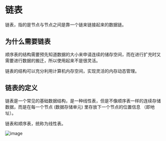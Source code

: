 # 链表

链表，指的是节点与节点之间是靠一个链来链接起来的数据链。

## 为什么需要链表 

顺序表的结构需要预先知道数据的大小来申请连续的储存空间，而在进行扩充时又需要进行数据的搬迁，所以使用起来不是很灵活。

链表的结构可以充分利用计算机内存空间，实现灵活的内存动态管理。


## 链表的定义

链表是一个常见的基础数据结构，是一种线性表，但是不像顺序表一样的连续存储数据，而是在每一个节点 (数据存储单元) 里存放下一个节点的位置信息 （即地址）。

链表和顺序表，统称为线性表。


![image](https://github.com/xiaoxingchen505/DataStructure-Algorithm-Notes/blob/master/images/ll.png)


